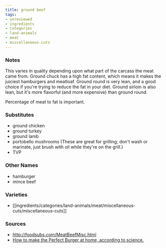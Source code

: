 ```yaml
---
title: ground beef
tags:
- unreviewed
- ingredients
- categories
- land-animals
- meat
- miscellaneous-cuts
---
```

### Notes
This varies in quality depending upon what part of the carcass the meat came from. Ground chuck has a high fat content, which means it makes the juiciest hamburgers and meatloaf. Ground round is very lean, and a good choice if you're trying to reduce the fat in your diet. Ground sirloin is also lean, but it's more flavorful (and more expensive) than ground round.

Percentage of meat to fat is important.

### Substitutes
- ground chicken
- ground turkey
- ground lamb
- portobello mushrooms (These are great for grilling; don't wash or marinate, just brush with oil while they're on the grill.)
- TVP

### Other Names
* hamburger
* mince beef

### Varieties
* [[ingredients/categories/land-animals/meat/miscellaneous-cuts/miscellaneous-cuts]]

### Sources
* http://foodsubs.com/MeatBeefMisc.html
* [How to make the Perfect Burger at home, according to science.](https://www.youtube.com/watch?v=ZorUPMeKgh0)